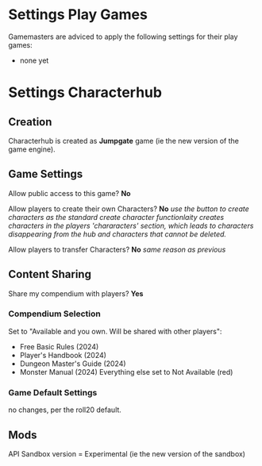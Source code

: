 # Settings Play Games
Gamemasters are adviced to apply the following settings for their play games:
- none yet

# Settings Characterhub

## Creation
Characterhub is created as **Jumpgate** game (ie the new version of the game engine).

## Game Settings

Allow public access to this game? **No**

Allow players to create their own Characters? **No** *use the button to create characters as the standard create character functionlaity creates characters in the players 'chararacters' section, which leads to characters disappearing from the hub and characters that cannot be deleted.*

Allow players to transfer Characters? **No** *same reason as previous*

## Content Sharing
Share my compendium with players? **Yes**

### Compendium Selection
Set to "Available and you own. Will be shared with other players":
- Free Basic Rules (2024)
- Player's Handbook (2024)
- Dungeon Master's Guide (2024)
- Monster Manual (2024)
Everything else set to Not Available (red)



### Game Default Settings
no changes, per the roll20 default.


## Mods
API Sandbox version = Experimental (ie the new version of the sandbox)
